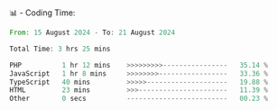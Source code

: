 📊 - Coding Time:
<!--START_SECTION:waka-->

```rust
From: 15 August 2024 - To: 21 August 2024

Total Time: 3 hrs 25 mins

PHP          1 hr 12 mins    >>>>>>>>>----------------   35.14 %
JavaScript   1 hr 8 mins     >>>>>>>>-----------------   33.36 %
TypeScript   40 mins         >>>>>--------------------   19.88 %
HTML         23 mins         >>>----------------------   11.39 %
Other        0 secs          -------------------------   00.23 %
```

<!--END_SECTION:waka-->
